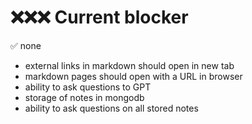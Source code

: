 # ❌❌❌ Current blocker

✅ none

- external links in markdown should open in new tab
- markdown pages should open with a URL in browser
- ability to ask questions to GPT
- storage of notes in mongodb
- ability to ask questions on all stored notes  

